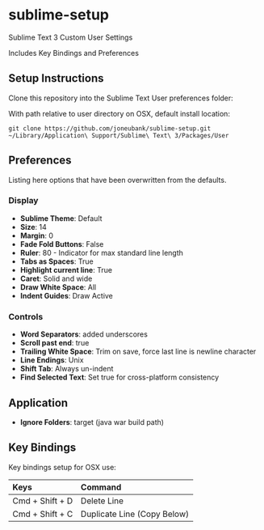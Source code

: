 # sublime-setup
Sublime Text 3 Custom User Settings

Includes Key Bindings and Preferences

## Setup Instructions
Clone this repository into the Sublime Text User preferences folder:

With path relative to user directory on OSX, default install location:
```
git clone https://github.com/joneubank/sublime-setup.git ~/Library/Application\ Support/Sublime\ Text\ 3/Packages/User
```

## Preferences

Listing here options that have been overwritten from the defaults.


### Display

* **Sublime Theme**: Default
* **Size**: 14
* **Margin**: 0
* **Fade Fold Buttons**: False
* **Ruler**: 80 - Indicator for max standard line length
* **Tabs as Spaces**: True
* **Highlight current line**: True
* **Caret**: Solid and wide
* **Draw White Space**: All
* **Indent Guides**: Draw Active


### Controls
* **Word Separators**: added underscores
* **Scroll past end**: true
* **Trailing White Space**: Trim on save, force last line is newline character
* **Line Endings**: Unix
* **Shift Tab**: Always un-indent
* **Find Selected Text**: Set true for cross-platform consistency


## Application
* **Ignore Folders**: target (java war build path)


## Key Bindings

Key bindings setup for OSX use:

| Keys | Command |
|:---- |:------- |
| Cmd + Shift + D | Delete Line |
| Cmd + Shift + C | Duplicate Line (Copy Below) |
